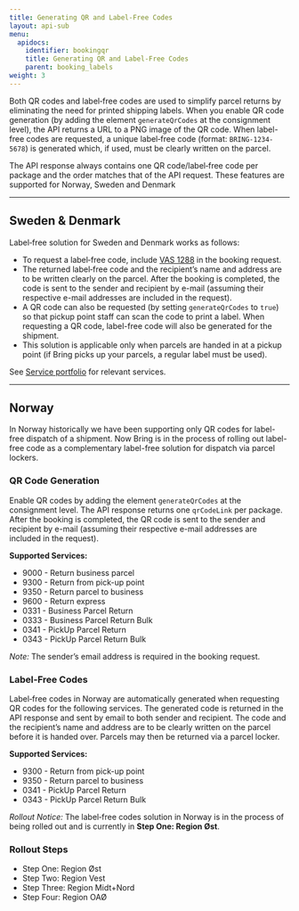 ```yaml
---
title: Generating QR and Label-Free Codes
layout: api-sub
menu:
  apidocs:
    identifier: bookingqr
    title: Generating QR and Label-Free Codes
    parent: booking_labels
weight: 3
---
```


Both QR codes and label‑free codes are used to simplify parcel returns by eliminating the need for printed shipping labels. When you enable QR code generation (by adding the element `generateQrCodes` at the consignment level), the API returns a URL to a PNG image of the QR code. When label-free codes are requested, a unique label‑free code (format: `BRING-1234-5678`) is generated which, if used, must be clearly written on the parcel.

The API response always contains one QR code/label‑free code per package and the order matches that of the API request. These features are supported for Norway, Sweden and Denmark

---

## Sweden & Denmark

Label‑free solution for Sweden and Denmark works as follows:

- To request a label‑free code, include [VAS 1288](https://developer.bring.com/api/services/#label-free) in the booking request.
- The returned label‑free code and the recipient’s name and address are to be written clearly on the parcel.  After the booking is completed, the code is sent to the sender and recipient by e-mail (assuming their respective e-mail addresses are included in the request).
- A QR code can also be requested (by setting `generateQrCodes` to `true`) so that pickup point staff can scan the code to print a label. When requesting a QR code, label-free code will also be generated for the shipment. 
- This solution is applicable only when parcels are handed in at a pickup point (if Bring picks up your parcels, a regular label must be used).
  
See [Service portfolio](https://developer.bring.com/api/services/#label-free) for relevant services.

---

## Norway

In Norway historically we have been supporting only QR codes for label-free dispatch of a shipment. Now Bring is in the process of rolling out label-free code as a complementary label-free solution for dispatch via parcel lockers.

### QR Code Generation

Enable QR codes by adding the element `generateQrCodes` at the consignment level. The API response returns one `qrCodeLink` per package. After the booking is completed, the QR code is sent to the sender and recipient by e-mail (assuming their respective e-mail addresses are included in the request).

**Supported Services:**
- 9000 - Return business parcel
- 9300 - Return from pick-up point
- 9350 - Return parcel to business
- 9600 - Return express
- 0331 - Business Parcel Return
- 0333 - Business Parcel Return Bulk
- 0341 - PickUp Parcel Return
- 0343 - PickUp Parcel Return Bulk

*Note:* The sender’s email address is required in the booking request.

### Label‑Free Codes

Label‑free codes in Norway are automatically generated when requesting QR codes for the following services.
The generated code is returned in the API response and sent by email to both sender and recipient. The code and the recipient’s name and address are to be clearly written on the parcel before it is handed over. Parcels may then be returned via a parcel locker.

**Supported Services:**
- 9300 - Return from pick-up point
- 9350 - Return parcel to business
- 0341 - PickUp Parcel Return
- 0343 - PickUp Parcel Return Bulk


*Rollout Notice:* The label‑free codes solution in Norway is in the process of being rolled out and is currently in **Step One: Region Øst**.
### Rollout Steps
- Step One: Region Øst
- Step Two: Region Vest
- Step Three: Region Midt+Nord
- Step Four: Region OAØ

